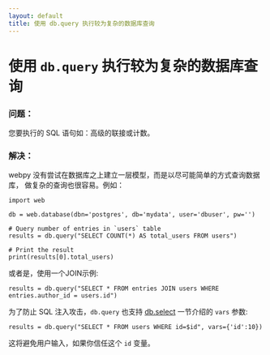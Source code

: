 ```yaml
---
layout: default
title: 使用 db.query 执行较为复杂的数据库查询
---
```


# 使用 `db.query` 执行较为复杂的数据库查询

### 问题：

您要执行的 SQL 语句如：高级的联接或计数。

### 解决：

webpy 没有尝试在数据库之上建立一层模型，而是以尽可能简单的方式查询数据库，
做复杂的查询也很容易。例如：

```
import web

db = web.database(dbn='postgres', db='mydata', user='dbuser', pw='')

# Query number of entries in `users` table
results = db.query("SELECT COUNT(*) AS total_users FROM users")

# Print the result
print(results[0].total_users)
```

或者是，使用一个JOIN示例:

```
results = db.query("SELECT * FROM entries JOIN users WHERE entries.author_id = users.id")
```


为了防止 SQL 注入攻击，`db.query` 也支持 [db.select](select.zh-cn) 一节介绍的 `vars` 参数:

```
results = db.query("SELECT * FROM users WHERE id=$id", vars={'id':10})
```

这将避免用户输入，如果你信任这个 `id` 变量。
